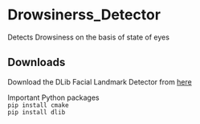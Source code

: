 # Drowsinerss_Detector
Detects Drowsiness on the basis of state of eyes

## Downloads
Download the DLib Facial Landmark Detector from [here](http://dlib.net/files/shape_predictor_68_face_landmarks.dat.bz2)  
  
Important Python packages  
`pip install cmake`  
`pip install dlib`  
